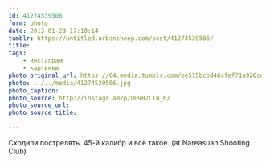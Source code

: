 ```yaml
---
id: 41274539506
form: photo
date: 2013-01-23 17:10:14
tumblr: https://untitled.urbansheep.com/post/41274539506/
title:
tags:
    - инстаграм
    - картинки
photo_original_url: https://64.media.tumblr.com/ee515bcbd46cfef71a926ceedfc01952/tumblr_mh2xx2JYJl1qz4wzio1_640.jpg
photo: ../../media/41274539506.jpg
photo_caption:
photo_source: http://instagr.am/p/U09H2CIN_6/
photo_source_url:
photo_source_title:

---
```


<p>Сходили пострелять. 45-й калибр и всё такое. (at Nareasuan Shooting Club)</p>

